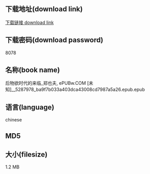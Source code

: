 ## 下载地址(download link)
[下载链接 download link](https://tutu365.netlify.app/?s=%E5%90%8E%E7%89%A9%E6%AC%B2%E6%97%B6%E4%BB%A3%E7%9A%84%E6%9D%A5%E4%B8%B4_%E9%83%91%E4%B9%9F%E5%A4%AB%2C+ePUBw.COM+%5B%E6%9C%AA%E7%9F%A5%5D__5287978_ba9f7b033a403dca43008cd7987a5a26.epub)

## 下载密码(download password)
8078

## 名称(book name)
后物欲时代的来临_郑也夫, ePUBw.COM [未知]__5287978_ba9f7b033a403dca43008cd7987a5a26.epub.epub

## 语言(language)
chinese

## MD5


## 大小(filesize)
1.2 MB
